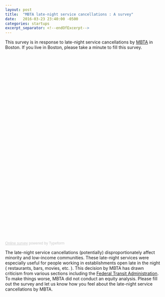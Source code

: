 ```yaml
---
layout: post
title:  "MBTA late-night service cancellations : A survey"
date:   2016-03-23 23:40:00 -0500
categories: startups
excerpt_separator: <!--endOfExcerpt-->
---
```

This survey is in response to late-night service cancellations by [MBTA](http://www.mbta.com/riding_the_t/default.asp?id=6442451913) in Boston. If you live in Boston, please take a minute to fill this survey.

<div class="typeform-widget" data-url="https://smuddana.typeform.com/to/s9oDOI" data-text="MBTA Late Night Service Survey" style="width:100%;height:600px;"></div>
<script>(function(){var qs,js,q,s,d=document,gi=d.getElementById,ce=d.createElement,gt=d.getElementsByTagName,id='typef_orm',b='https://s3-eu-west-1.amazonaws.com/share.typeform.com/';if(!gi.call(d,id)){js=ce.call(d,'script');js.id=id;js.src=b+'widget.js';q=gt.call(d,'script')[0];q.parentNode.insertBefore(js,q)}})()</script>
<div style="font-family: Sans-Serif;font-size: 12px;color: #999;opacity: 0.5; padding-top: 5px;"><a href="https://www.typeform.com/examples/surveys/?utm_campaign=s9oDOI&amp;utm_source=typeform.com-2402594-Basic&amp;utm_medium=typeform&amp;utm_content=typeform-embedded-onlinesurvey&amp;utm_term=EN" style="color: #999" target="_blank">Online survey</a> powered by Typeform</div>

<!--endOfExcerpt-->

The late-night service cancellations (potentially) disproportionately affect minority and low-income communities. These late-night services were especially useful for people working in establishments open late in the night ( restaurants, bars, movies, etc. ). This decision by MBTA has drawn criticism from various sections including the [Federal Transit Administration](https://www.bostonglobe.com/metro/2016/03/04/mbta-failed-consider-impact-cutting-late-service-minorities-and-low-income-residents-says-federal-agency/psMKdn0RCwO8mi6ajAMr6N/story.html). To make things worse, MBTA did not conduct an equity analysis. Please fill out the survey and let us know how you feel about the late-night service cancellations by MBTA.